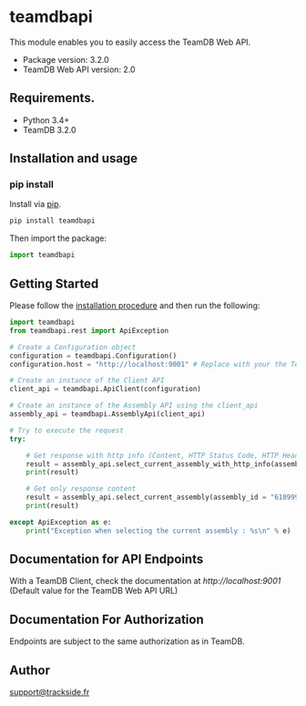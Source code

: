 # teamdbapi
This module enables you to easily access the TeamDB Web API.

- Package version: 3.2.0
- TeamDB Web API version: 2.0

## Requirements.

- Python 3.4+
- TeamDB 3.2.0

## Installation and usage
### pip install

Install via  [pip](http://pypi.python.org/pypi/pip).

```sh
pip install teamdbapi
```

Then import the package:
```python
import teamdbapi 
```

## Getting Started

Please follow the [installation procedure](#Installation_and_usage_11) and then run the following:

```python
import teamdbapi
from teamdbapi.rest import ApiException

# Create a Configuration object
configuration = teamdbapi.Configuration()
configuration.host = "http://localhost:9001" # Replace with your the TeamDB API address if different

# Create an instance of the Client API
client_api = teamdbapi.ApiClient(configuration)

# Create an instance of the Assembly API using the client_api
assembly_api = teamdbapi.AssemblyApi(client_api)

# Try to execute the request
try:

    # Get response with http info (Content, HTTP Status Code, HTTP Header)
    result = assembly_api.select_current_assembly_with_http_info(assembly_id = "6189993b-ad4d-4c41-8268-8419a63e5554")
    print(result)

    # Get only response content
    result = assembly_api.select_current_assembly(assembly_id = "6189993b-ad4d-4c41-8268-8419a63e5554")
    print(result)

except ApiException as e:
    print("Exception when selecting the current assembly : %s\n" % e)
```

## Documentation for API Endpoints

With a TeamDB Client, check the documentation at *http://localhost:9001* (Default value for the TeamDB Web API URL)

## Documentation For Authorization

Endpoints are subject to the same authorization as in TeamDB.

## Author

support@trackside.fr
